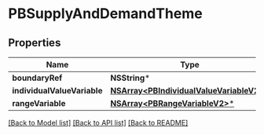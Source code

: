 # PBSupplyAndDemandTheme

## Properties
Name | Type | Description | Notes
------------ | ------------- | ------------- | -------------
**boundaryRef** | **NSString*** |  | [optional] 
**individualValueVariable** | [**NSArray&lt;PBIndividualValueVariableV2&gt;***](PBIndividualValueVariableV2.md) |  | [optional] 
**rangeVariable** | [**NSArray&lt;PBRangeVariableV2&gt;***](PBRangeVariableV2.md) |  | [optional] 

[[Back to Model list]](../README.md#documentation-for-models) [[Back to API list]](../README.md#documentation-for-api-endpoints) [[Back to README]](../README.md)


